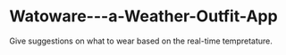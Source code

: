 # Watoware---a-Weather-Outfit-App
Give suggestions on what to wear based on the real-time tempretature.
